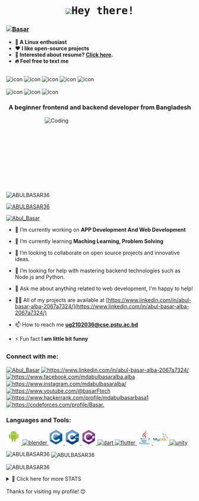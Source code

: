 <samp>
    <h1 align="center"><img src="https://raw.githubusercontent.com/MartinHeinz/MartinHeinz/master/wave.gif" width="32px">Hey there!</h1>
</samp>
<h3>
<a href="https://git.io/typing-svg"><img src="https://readme-typing-svg.herokuapp.com?font=Fira+Code&pause=1000&random=false&width=435&lines=I'm+Md+Abul+Basar;A+student+at+PSTU;studying+BSc.+in+CSE" alt="Basar" /></a>
</h3>

<b>

- 🐧 A Linux enthusiast
- ❤️ I like open-source projects
- 🌱 Interested about resume? [Click here](https://resume.github.io/?ABULBASAR36).
- 🔥 Feel free to text me

</b> 

<br>
<div>
  <img src="https://techstack-generator.vercel.app/java-icon.svg" alt="icon" width="80" height="80" />
  <img src="https://techstack-generator.vercel.app/python-icon.svg" alt="icon" width="80" height="80" />
  <img src="https://techstack-generator.vercel.app/csharp-icon.svg" alt="icon"width="80" height="80" />
  <img src="https://techstack-generator.vercel.app/react-icon.svg" alt="icon" width="80" height="80" />
 <img src="https://techstack-generator.vercel.app/mysql-icon.svg" alt="icon" width="80" height="80" />
 
</div>
<br>
<div>
  <img src="https://techstack-generator.vercel.app/cpp-icon.svg" alt="icon" width="80" height="80" />
  <img src="https://techstack-generator.vercel.app/github-icon.svg" alt="icon" width="80" height="80" />
  <img src="https://techstack-generator.vercel.app/restapi-icon.svg" alt="icon" width="80" height="80" />
  
  </div>

<h3 align="center">A beginner frontend and backend developer from Bangladesh</h3>
<img align="right" alt="Coding" width="400" height="200" src="https://media.tenor.com/kyeNs4DnuW0AAAAC/dev_animado.gif">

<p align="left"> <img src="https://komarev.com/ghpvc/?username=ABULBASAR36&label=Profile%20views&color=0e75b6&style=flat" alt="ABULBASAR36" /> </p>

<p align="left"> <a href="https://github.com/ryo-ma/github-profile-trophy"><img src="https://github-profile-trophy.vercel.app/?username=ABULBASAR36" alt="ABULBASAR36" /></a> </p>

<p align="left"> <a href="https://x.com/basar33551" target="blank"><img src="https://img.shields.io/twitter/follow/Abul_Basar?logo=twitter&style=for-the-badge" alt="Abul_Basar" /></a> </p>

- 🔭 I’m currently working on **APP Development And Web Development**

- 🌱 I’m currently learning **Maching Learning, Problem Solving**

- 👯 I’m looking to collaborate on open source projects and innovative ideas.
- 🤔 I’m looking for help with mastering backend technologies such as Node.js and Python.
- 💬 Ask me about anything related to web development, I'm happy to help!

- 👨‍💻 All of my projects are available at [https://www.linkedin.com/in/abul-basar-alba-2067a7324/](https://www.linkedin.com/in/abul-basar-alba-2067a7324/)

- 📫 How to reach me **ug2102036@cse.pstu.ac.bd**

- ⚡ Fun fact **I am little bit funny**

<h3 align="left">Connect with me:</h3>
<p align="left">
<a href="https://x.com/basar33551" target="blank"><img align="center" src="https://raw.githubusercontent.com/rahuldkjain/github-profile-readme-generator/master/src/images/icons/Social/twitter.svg" alt="Abul_Basar" height="30" width="40" /></a>
<a href="https://www.linkedin.com/in/abul-basar-alba-2067a7324/" target="blank"><img align="center" src="https://raw.githubusercontent.com/rahuldkjain/github-profile-readme-generator/master/src/images/icons/Social/linked-in-alt.svg" alt="https://www.linkedin.com/in/abul-basar-alba-2067a7324/" height="30" width="40" /></a>
<a href="https://www.facebook.com/mdabulbasaralba.alba" target="blank"><img align="center" src="https://raw.githubusercontent.com/rahuldkjain/github-profile-readme-generator/master/src/images/icons/Social/facebook.svg" alt="https://www.facebook.com/mdabulbasaralba.alba" height="30" width="40" /></a>
<a href="https://www.instagram.com/mdabulbasaralba/" target="blank"><img align="center" src="https://raw.githubusercontent.com/rahuldkjain/github-profile-readme-generator/master/src/images/icons/Social/instagram.svg" alt="https://www.instagram.com/mdabulbasaralba/" height="30" width="40" /></a>
<a href="https://www.youtube.com/@basarFtech" target="blank"><img align="center" src="https://raw.githubusercontent.com/rahuldkjain/github-profile-readme-generator/master/src/images/icons/Social/youtube.svg" alt="https://www.youtube.com/@basarFtech" height="30" width="40" /></a>
<a href="https://www.hackerrank.com/profile/mdabulbasarbasa1" target="blank"><img align="center" src="https://raw.githubusercontent.com/rahuldkjain/github-profile-readme-generator/master/src/images/icons/Social/hackerrank.svg" alt="https://www.hackerrank.com/profile/mdabulbasarbasa1" height="30" width="40" /></a>
<a href="https://codeforces.com/profile/Basar." target="blank"><img align="center" src="https://raw.githubusercontent.com/rahuldkjain/github-profile-readme-generator/master/src/images/icons/Social/codeforces.svg" alt="https://codeforces.com/profile/Basar." height="30" width="40" /></a>
</p>

<h3 align="left">Languages and Tools:</h3>
<p align="left"> <a href="https://developer.android.com" target="_blank" rel="noreferrer"> <img src="https://raw.githubusercontent.com/devicons/devicon/master/icons/android/android-original-wordmark.svg" alt="android" width="40" height="40"/> </a> <a href="https://www.blender.org/" target="_blank" rel="noreferrer"> <img src="https://download.blender.org/branding/community/blender_community_badge_white.svg" alt="blender" width="40" height="40"/> </a> <a href="https://www.cprogramming.com/" target="_blank" rel="noreferrer"> <img src="https://raw.githubusercontent.com/devicons/devicon/master/icons/c/c-original.svg" alt="c" width="40" height="40"/> </a> <a href="https://www.w3schools.com/cpp/" target="_blank" rel="noreferrer"> <img src="https://raw.githubusercontent.com/devicons/devicon/master/icons/cplusplus/cplusplus-original.svg" alt="cplusplus" width="40" height="40"/> </a> <a href="https://www.w3schools.com/cs/" target="_blank" rel="noreferrer"> <img src="https://raw.githubusercontent.com/devicons/devicon/master/icons/csharp/csharp-original.svg" alt="csharp" width="40" height="40"/> </a> <a href="https://dart.dev" target="_blank" rel="noreferrer"> <img src="https://www.vectorlogo.zone/logos/dartlang/dartlang-icon.svg" alt="dart" width="40" height="40"/> </a> <a href="https://flutter.dev" target="_blank" rel="noreferrer"> <img src="https://www.vectorlogo.zone/logos/flutterio/flutterio-icon.svg" alt="flutter" width="40" height="40"/> </a> <a href="https://www.java.com" target="_blank" rel="noreferrer"> <img src="https://raw.githubusercontent.com/devicons/devicon/master/icons/java/java-original.svg" alt="java" width="40" height="40"/> </a> <a href="https://www.mysql.com/" target="_blank" rel="noreferrer"> <img src="https://raw.githubusercontent.com/devicons/devicon/master/icons/mysql/mysql-original-wordmark.svg" alt="mysql" width="40" height="40"/> </a> <a href="https://unity.com/" target="_blank" rel="noreferrer"> <img src="https://www.vectorlogo.zone/logos/unity3d/unity3d-icon.svg" alt="unity" width="40" height="40"/> </a> </p>

<p><img align="left" src="https://github-readme-stats.vercel.app/api/top-langs?username=ABULBASAR36&show_icons=true&locale=en&layout=compact" alt="ABULBASAR36" /></p>

<p>&nbsp;<img align="center" src="https://github-readme-stats.vercel.app/api?username=ABULBASAR36&show_icons=true&locale=en" alt="ABULBASAR36" /></p>

<p><img align="center" src="https://github-readme-streak-stats.herokuapp.com/?user=ABULBASAR36&" alt="ABULBASAR36" /></p>



<details>
<summary>
  🎯 Click here for more STATS
</summary>

![](https://raw.githubusercontent.com/ABULBASAR36/ABULBASAR36/main/github-metrics.svg)

![](https://github-profile-summary-cards.vercel.app/api/cards/profile-details?username=ABULBASAR36&theme=github_dark)

![](https://github-profile-summary-cards.vercel.app/api/cards/repos-per-language?username=ABULBASAR36&theme=github_dark) ![](https://github-profile-summary-cards.vercel.app/api/cards/most-commit-language?username=ABULBASAR36&theme=github_dark)

![](https://github-profile-summary-cards.vercel.app/api/cards/stats?username=ABULBASAR36&theme=github_dark) ![](https://github-profile-summary-cards.vercel.app/api/cards/productive-time?username=ABULBASAR36&theme=github_dark)

<!-- 
<div align="center">
  <img src="https://github-readme-stats.vercel.app/api?hide_title=false&hide_rank=false&show_icons=true&include_all_commits=true&count_private=true&disable_animations=false&theme=github_dark&locale=en&hide_border=false&custom_title=STATS&username=ABULBASAR36" height="150" alt="stats graph"  />
  <img src="https://github-readme-stats.vercel.app/api/top-langs?locale=en&hide_title=false&layout=compact&langs_count=5&theme=github_dark&hide_border=false&custom_title=LANGUAGES&username=ABULBASAR36" height="150" alt="languages graph"  />
</div>

<p align="center"><img align="center" src="https://github-readme-streak-stats.herokuapp.com/?user=ABULBASAR36&theme=tokyonight_duo&background=0d1117" alt="ABULBASAR36" /></p> -->

<!-- ![](https://github-profile-trophy.vercel.app/?username=ABULBASAR36&no-bg=true&theme=onedark)       -->

<!-- [![Ashutosh's github activity graph](https://github-readme-activity-graph.cyclic.app/graph?username=ABULBASAR36&theme=github&bg_color=00000000)](https://github.com/ashutosh00710/github-readme-activity-graph) -->

</details>
<br>
Thanks for visiting my profile! 😊